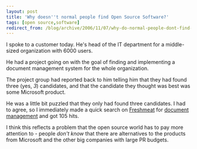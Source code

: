 ```yaml
---
layout: post
title: 'Why doesn''t normal people find Open Source Software?'
tags: [open source,software]
redirect_from: /blog/archive/2006/11/07/why-do-normal-people-dont-find-open-source-software
---
```


I spoke to a customer today. He's head of the IT department for a
middle-sized organization with 6000 users.

He had a project going on with the goal of finding and implementing a
document management system for the whole organization.

The project group had reported back to him telling him that they had
found three (yes, *3*) candidates, and that the candidate they thought
was best was some Microsoft product.

He was a little bit puzzled that they only had found three candidates. I
had to agree, so I immediately made a quick search on
[Freshmeat](http://freshmeat.net) for [document
management](http://freshmeat.net/search/?q=document+management&section=projects&Go.x=0&Go.y=0)
and got 105 hits.

I think this reflects a problem that the open source world has to pay
more attention to - people *don't know* that there are alternatives to
the products from Microsoft and the other big companies with large PR
budgets.

